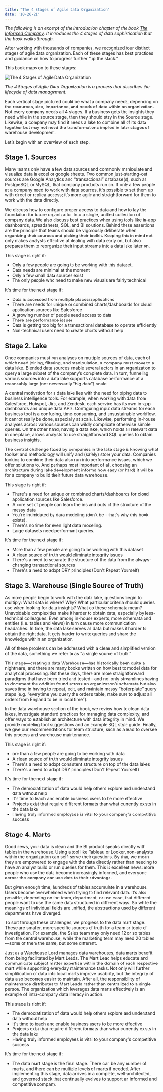 ```yaml
---
title: "The 4 Stages of Agile Data Organization"
date: '10-26-21'
---
```

*The following is an excerpt of the Introduction chapter of the book [The Informed Company](/).  It introduces the 4 stages of data sophistication that the book walks through.*


After working with thousands of companies, we recognized four distinct stages of agile data organization. Each of these stages has best practices and guidance on how to progress further “up the stack.”

This book maps on to these stages:

![The 4 Stages of Agile Data Organization](/assets/images/4stages.png)

*The 4 Stages of Agile Data Organization is a process that describes the lifecycle of data management.*

Each vertical stage pictured could be what a company needs, depending on the resources, size, importance, and needs of data within an organization. Not every company needs all 4 stages. If a business gets the insights they need while in the source stage, then they should stay in the Source stage. Likewise, a company may find it needs a lake to combine all of its data together but may not need the transformations implied in later stages of warehouse development.

Let’s begin with an overview of each step.

## Stage 1. Sources

Many teams only have a few data sources and commonly manipulate and visualize data in excel or google sheets. Two common just-starting-out sources are Google Analytics and “transactional” database(s), such as PostgreSQL or MySQL, that company products run on. If only a few people at a company need to work with data sources, it's possible to set them up with direct or replica access; it’s more agile and straightforward for them to work with the data directly.

We discuss how to configure proper access to data and how to lay the foundation for future organization into a single, unified collection of company data. We also discuss best practices when using tools like in-app dashboards, spreadsheets, SQL, and BI solutions. Behind these assertions are the principle that teams should be vigorously deliberate when organizing their sources and picking their toolkit. Keeping this in mind not only makes analysts effective at dealing with data early on, but also prepares them to reorganize their input streams into a data lake later on.

This stage is right if:
 - Only a few people are going to be working with this dataset.
 - Data needs are minimal at the moment
 - Only a few small data sources exist
 - The only people who need to make new visuals are fairly technical

It's time for the next stage if:
 - Data is accessed from multiple places/applications
 - There are needs for unique or combined charts/dashboards for cloud application sources like Salesforce
 - A growing number of people need access to data
 - There are performance issues
 - Data is getting too big for a transactional database to operate efficiently
 - Non-technical users need to create charts without help


## Stage 2. Lake

Once companies must run analyses on multiple sources of data, each of which need joining, filtering, and manipulation, a company must move to a data lake. Blended data sources enable several actors in an organization to query a large subset of the company’s complete data. In turn, funneling various sources into a data lake supports database performance at a reasonably large (not necessarily “big data”) scale.

A central motivation for a data lake lies with the need for piping data to business intelligence tools. For example, when working with data from Salesforce, Hubspot, Jira, and Zendesk, each service has its own in-app dashboards and unique data APIs. Configuring input data streams for each business tool is a confusing, time-consuming, and unsustainable workflow. It cannot really be done, especially at scale. Likewise, performing in-house analyses across various sources can wildly complicate otherwise simple queries. On the other hand, having a data lake, which holds all relevant data in one place, allows analysts to use straightforward SQL queries to obtain business insights.

The central challenge faced by companies in the lake stage is knowing what toolset and methodology will unify and (safely) store your data. Companies looking to combine their data also run into performance issues, which we offer solutions to. And perhaps most important of all, choosing an architecture during lake development informs how easy (or hard) it will be for a company to build their future data warehouse.

This stage is right if:
 - There's a need for unique or combined charts/dashboards for cloud application sources like Salesforce.
 - A core set of people can learn the ins and outs of the structure of the messy data.
 - You're intimidated by data modeling (don't be - that's why this book exists).
 - There's no time for even light data modeling.
 - Large datasets need performant queries.

It's time for the next stage if:
 - More than a few people are going to be working with this dataset
 - A clean source of truth would eliminate integrity issues
 - There's a need to separate the structure of the data from the always-changing transactional sources
 - There's a need to adopt DRY principles (Don't Repeat Yourself)


## Stage 3. Warehouse (Single Source of Truth)

As more people begin to work with the data lake, questions begin to multiply: What data is where? Why? What particular criteria should queries use when looking for data insights? What do these schemata mean? Unavoidable complexities make it harder to obtain data, especially by less-technical colleagues. Even among in-house experts, more schemata and entities (i.e. tables and views) in turn cause more communication headaches. In time, the data lake serves all data but makes it harder to obtain the right data. It gets harder to write queries and share the knowledge within an organization.

All of these problems can be addressed with a clean and simplified version of the data, something we refer to as “a single source of truth.”


This stage—creating a data Warehouse—has historically been quite a nightmare, and there are many books written on how best to model data for analytical processing. But these days, there are more straightforward paradigms that have been tried and tested—and not only streamlines having to document the oddities found across an organization’s schemata but also saves time in having to repeat, edit, and maintain messy “boilerplate” query steps (e.g. “everytime you query the order’s table, make sure to adjust all orders from England to be in local time”).

In the data warehouse section of the book, we review how to clean data lakes, investigate standard practices for managing data complexity, and offer ways to establish an architecture with data integrity in mind. We provide modeling tool suggestions and an example SQL style guide. Finally, we give our recommendations for team structure, such as a lead to oversee this process and warehouse maintenance.

This stage is right if:
 - ore than a few people are going to be working with data
 - A clean source of truth would eliminate integrity issues
 - There's a need to adopt consistent structure on top of the data lakes
 - There's a need to adopt DRY principles (Don't Repeat Yourself)

It's time for the next stage if:
 - The democratization of data would help others explore and understand data without help
 - It's time to teach and enable business users to be more effective
 - Projects exist that require different formats than what currently exists in the data lake
 - Having truly informed employees is vital to your company's competitive success


## Stage 4. Marts

Good news, your data is clean and the BI product speaks directly with tables in the warehouse. Using a tool like Tableau or Looker, non-analysts within the organization can self-serve their questions. By that, we mean they are empowered to engage with the data directly rather than needing to have an analyst build or run queries for them. This is excellent news: more people who use the data become increasingly informed, and everyone across the company can use data to their advantage.  

But given enough time, hundreds of tables accumulate in a warehouse. Users become overwhelmed when trying to find relevant data. It’s also possible, depending on the team, department, or use case, that different people want to use the same data structured in different ways. So while the meanings of individual fields are unified, the abstractions used by different departments have diverged.

To sort through these challenges, we progress to the data mart stage. These are smaller, more specific sources of truth for a team or topic of investigation. For example, the Sales team may only need 12 or so tables from the central warehouse, while the marketing team may need 20 tables—some of them the same, but some different.

Just as a Warehouse Lead manages data warehouses, data marts benefit from being facilitated by Mart Leads. The Mart Lead helps educate and communicate subject matter expertise within the domain of each respective mart while supporting everyday maintenance tasks. Not only will further simplification of data into local marts improve usability, but the integrity of data also becomes easier to maintain. After all, the responsibility of maintenance distributes to Mart Leads rather than centralized to a single person. The organization which leverages data marts effectively is an example of intra-company data literacy in action.

This stage is right if:
 - The democratization of data would help others explore and understand data without help
 - It's time to teach and enable business users to be more effective
 - Projects exist that require different formats than what currently exists in the data lake
 - Having truly informed employees is vital to your company's competitive success

It's time for the next stage if:
 - The data mart stage is the final stage.  There can be any number of marts, and there can be multiple levels of marts if needed.  After implementing this stage, data arrives in a complete, well-architected, and governed stack that continually evolves to support an informed and competitive company.
